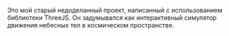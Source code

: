 Это мой старый недоделанный проект, написанный с использованием библиотеки ThreeJS. Он задумывался как интерактивный симулятор движения небесных тел в космическом пространстве. 
